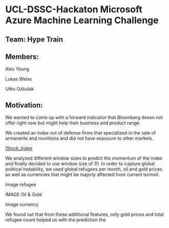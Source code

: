 # UCL-DSSC-Hackaton Microsoft Azure Machine Learning Challenge

## Team: Hype Train
## Members:
Alex Young

Lukas Weiss

Utku Ozbulak

## Motivation:
We wanted to come up with a forward indicatior that Bloomberg doesn not offer right now but might help their business and product range.

We created an index out of defense firms that specialized in the sale of armanents and munitions and did not have exposure to other markets.

[!Stock_Index](https://raw.githubusercontent.com/utkuozbulak/UCL-DSSC-Hackaton/master/PowerBI_Image_Exports/1-defense-stocks-index.png "Stock_Index")


We analyzed different window sizes to predict the momentum of the index and finally decided to use window size of 31. In order to capture global political instability, we used global refugees per month, oil and gold prices as well as currencies that might be majorly affected from current turmoil.  

Image refugee

IMAGE Oil & Gold

Image currency

We found out that from these additional features, only gold prices and total refugee count helped us with the prediction the 
